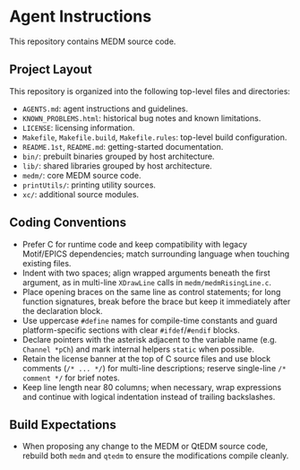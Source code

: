 # Agent Instructions

This repository contains MEDM source code.

## Project Layout

This repository is organized into the following top-level files and directories:

- `AGENTS.md`: agent instructions and guidelines.
- `KNOWN_PROBLEMS.html`: historical bug notes and known limitations.
- `LICENSE`: licensing information.
- `Makefile`, `Makefile.build`, `Makefile.rules`: top-level build configuration.
- `README.1st`, `README.md`: getting-started documentation.
- `bin/`: prebuilt binaries grouped by host architecture.
- `lib/`: shared libraries grouped by host architecture.
- `medm/`: core MEDM source code.
- `printUtils/`: printing utility sources.
- `xc/`: additional source modules.

## Coding Conventions

- Prefer C for runtime code and keep compatibility with legacy Motif/EPICS dependencies; match surrounding language when touching existing files.
- Indent with two spaces; align wrapped arguments beneath the first argument, as in multi-line `XDrawLine` calls in `medm/medmRisingLine.c`.
- Place opening braces on the same line as control statements; for long function signatures, break before the brace but keep it immediately after the declaration block.
- Use uppercase `#define` names for compile-time constants and guard platform-specific sections with clear `#ifdef`/`#endif` blocks.
- Declare pointers with the asterisk adjacent to the variable name (e.g. `Channel *pCh`) and mark internal helpers `static` when possible.
- Retain the license banner at the top of C source files and use block comments (`/* ... */`) for multi-line descriptions; reserve single-line `/* comment */` for brief notes.
- Keep line length near 80 columns; when necessary, wrap expressions and continue with logical indentation instead of trailing backslashes.

## Build Expectations

- When proposing any change to the MEDM or QtEDM source code, rebuild both `medm` and `qtedm` to ensure the modifications compile cleanly.
